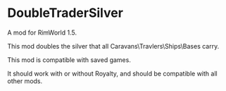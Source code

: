 # DoubleTraderSilver
A mod for RimWorld 1.5.

This mod doubles the silver that all Caravans\Travlers\Ships\Bases carry.

This mod is compatible with saved games.

It should work with or without Royalty, and should be compatible with all other mods.
